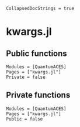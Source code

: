 ```@meta
CollapsedDocStrings = true
```

# kwargs.jl

## Public functions

```@autodocs; canonical = false
Modules = [QuantumACES]
Pages = ["kwargs.jl"]
Private = false
```

## Private functions

```@autodocs
Modules = [QuantumACES]
Pages = ["kwargs.jl"]
Public = false
```